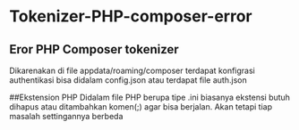 # Tokenizer-PHP-composer-error
## Eror PHP Composer tokenizer
Dikarenakan di file appdata/roaming/composer terdapat konfigrasi authentikasi bisa didalam config.json atau terdapat file auth.json

##Ekstension PHP
Didalam file PHP berupa tipe .ini biasanya ekstensi butuh dihapus atau ditambahkan komen(;) agar bisa berjalan. Akan tetapi tiap masalah settingannya berbeda
